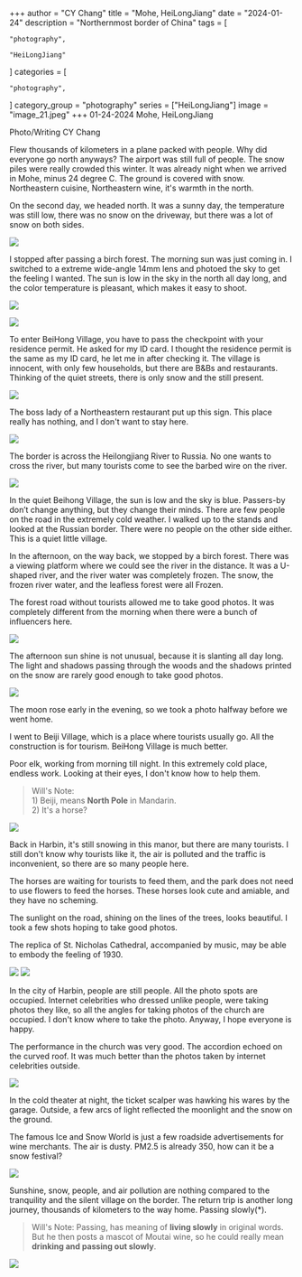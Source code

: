 +++
author = "CY Chang"
title = "Mohe, HeiLongJiang"
date = "2024-01-24"
description = "Northernmost border of China"
tags = [

    "photography",

    "HeiLongJiang"

]
categories = [

    "photography",

]
category_group = "photography"
series = ["HeiLongJiang"]
image = "image_21.jpeg"
+++
01-24-2024 Mohe, HeiLongJiang 

Photo/Writing CY Chang

Flew thousands of kilometers in a plane packed with people. Why did everyone go north anyways? The airport was still full of people. The snow piles were really crowded this winter. It was already night when we arrived in Mohe, minus 24 degree C. The ground is covered with snow. Northeastern cuisine, Northeastern wine, it's warmth in the north.

On the second day, we headed north. It was a sunny day, the temperature was still low, there was no snow on the driveway, but there was a lot of snow on both sides.

![](image_1.jpeg)

I stopped after passing a birch forest. The morning sun was just coming in. I switched to a extreme wide-angle 14mm lens and photoed the sky to get the feeling I wanted. The sun is low in the sky in the north all day long, and the color temperature is pleasant, which makes it easy to shoot.

![](image_5.jpeg)

![](image_26.jpeg)

To enter BeiHong Village, you have to pass the checkpoint with your residence permit. He asked for my ID card. I thought the residence permit is the same as my ID card, he let me in after checking it. The village is innocent, with only few households, but there are B&Bs and restaurants. Thinking of the quiet streets, there is only snow and the still present.

![](image_18.jpeg)

The boss lady of a Northeastern restaurant put up this sign. This place really has nothing, and I don't want to stay here.

![](image_34.jpeg)

The border is across the Heilongjiang River to Russia. No one wants to cross the river, but many tourists come to see the barbed wire on the river. 

![](image_35.jpeg)

In the quiet Beihong Village, the sun is low and the sky is blue. Passers-by don’t change anything, but they change their minds. There are few people on the road in the extremely cold weather. I walked up to the stands and looked at the Russian border. There were no people on the other side either. This is a quiet little village.

In the afternoon, on the way back, we stopped by a birch forest. There was a viewing platform where we could see the river in the distance. It was a U-shaped river, and the river water was completely frozen. The snow, the frozen river water, and the leafless forest were all Frozen.

The forest road without tourists allowed me to take good photos. It was completely different from the morning when there were a bunch of influencers here.

![](image_28.jpeg)

The afternoon sun shine is not unusual, because it is slanting all day long. The light and shadows passing through the woods and the shadows printed on the snow are rarely good enough to take good photos.

![](image_21.jpeg)

The moon rose early in the evening, so we took a photo halfway before we went home.

I went to Beiji Village, which is a place where tourists usually go. All the construction is for tourism. BeiHong Village is much better.


Poor elk, working from morning till night. In this extremely cold place, endless work. Looking at their eyes, I don't know how to help them.

> Will's Note: 
> <br> 1) Beiji, means **North Pole** in Mandarin. 
> <br> 2) It's a horse?

![](image_30.jpeg)

Back in Harbin, it's still snowing in this manor, but there are many tourists. I still don't know why tourists like it, the air is polluted and the traffic is inconvenient, so there are so many people here.

The horses are waiting for tourists to feed them, and the park does not need to use flowers to feed the horses. These horses look cute and amiable, and they have no scheming.

The sunlight on the road, shining on the lines of the trees, looks beautiful. I took a few shots hoping to take good photos.

The replica of St. Nicholas Cathedral, accompanied by music, may be able to embody the feeling of 1930.

![](image_4.png) ![](image_31.jpeg)

In the city of Harbin, people are still people. All the photo spots are occupied. Internet celebrities who dressed unlike people, were taking photos they like, so all the angles for taking photos of the church are occupied. I don't know where to take the photo. Anyway, I hope everyone is happy.

The performance in the church was very good. The accordion echoed on the curved roof. It was much better than the photos taken by internet celebrities outside.

![](image_25.jpeg)

In the cold theater at night, the ticket scalper was hawking his wares by the garage. Outside, a few arcs of light reflected the moonlight and the snow on the ground.

The famous Ice and Snow World is just a few roadside advertisements for wine merchants. The air is dusty.
PM2.5 is already 350, how can it be a snow festival?

![](image_33.jpeg)

Sunshine, snow, people, and air pollution are nothing compared to the tranquility and the silent village on the border. The return trip is another long journey, thousands of kilometers to the way home. Passing slowly(*).

> Will's Note: 
> Passing, has meaning of **living slowly** in original words.<br> 
> But he then posts a mascot of Moutai wine, so he could really mean **drinking and passing out slowly**.

![](image_17.jpeg)
